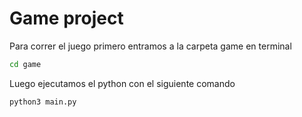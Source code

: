 # Game project

Para correr el juego primero entramos a la carpeta game en terminal
```sh
cd game
```
Luego ejecutamos el python con el siguiente comando
```sh
python3 main.py
```